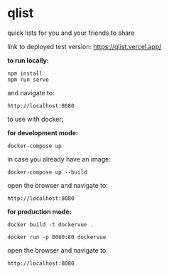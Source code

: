 # qlist
quick lists for you and your friends to share

link to deployed test version:
https://qlist.vercel.app/

__to run locally:__

```
npm install 
npm run serve
```

and navigate to:

`http://localhost:8080`

to use with docker:

__for development mode:__

`docker-compose up`

in case you already have an image:

`docker-compose up --build`

open the browser and navigate to:

`http://localhost:8080`

__for production mode:__

`docker build -t dockervue .`

`docker run -p 8080:80 dockervue`

open the browser and navigate to:

`http://localhost:8080`
